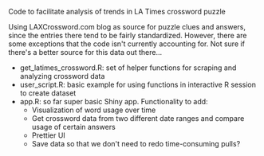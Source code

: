 Code to facilitate analysis of trends in LA Times crossword puzzle

Using LAXCrossword.com blog as source for puzzle clues and answers, since the entries there tend to be fairly standardized. However, there are some exceptions that the code isn't currently accounting for. Not sure if there's a better source for this data out there...

- get_latimes_crossword.R: set of helper functions for scraping and analyzing crossword data
- user_script.R: basic example for using functions in interactive R session to create dataset
- app.R: so far super basic Shiny app. Functionality to add:
  - Visualization of word usage over time
  - Get crossword data from two different date ranges and compare usage of certain answers
  - Prettier UI
  - Save data so that we don't need to redo time-consuming pulls?
